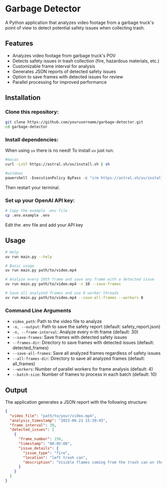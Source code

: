 # Garbage Detector

A Python application that analyzes video footage from a garbage truck's point of view to detect potential safety issues when collecting trash.

## Features

- Analyzes video footage from garbage truck's POV
- Detects safety issues in trash collection (fire, hazardous materials, etc.)
- Customizable frame interval for analysis
- Generates JSON reports of detected safety issues
- Option to save frames with detected issues for review
- Parallel processing for improved performance

## Installation

### Clone this repository:
```bash
git clone https://github.com/yourusername/garbage-detector.git
cd garbage-detector
```

### Install dependencies:

When using `uv` there is no need! To install `uv` just run:
```bash
#macos
curl -LsSf https://astral.sh/uv/install.sh | sh
```

```powershell
#windows
powershell -ExecutionPolicy ByPass -c "irm https://astral.sh/uv/install.ps1 | iex"
```

Then restart your terminal.

### Set up your OpenAI API key:
```bash
# Copy the example .env file
cp .env.example .env
```
Edit the .env file and add your API key


## Usage

```bash
# Help
uv run main.py --help

# Basic usage
uv run main.py path/to/video.mp4

# Analyze every 10th frame and save any frame with a detected issue
uv run main.py path/to/video.mp4 -n 10 --save-frames

# Save all analyzed frames and use 8 worker threads
uv run main.py path/to/video.mp4 --save-all-frames --workers 8
```

### Command Line Arguments

- `video_path`: Path to the video file to analyze
- `-o, --output`: Path to save the safety report (default: safety_report.json)
- `-n, --frame-interval`: Analyze every n-th frame (default: 30)
- `--save-frames`: Save frames with detected safety issues
- `--frames-dir`: Directory to save frames with detected issues (default: detected_frames)
- `--save-all-frames`: Save all analyzed frames regardless of safety issues
- `--all-frames-dir`: Directory to save all analyzed frames (default: all_frames)
- `--workers`: Number of parallel workers for frame analysis (default: 4)
- `--batch-size`: Number of frames to process in each batch (default: 10)

## Output

The application generates a JSON report with the following structure:

```json
{
  "video_file": "path/to/your/video.mp4",
  "analysis_timestamp": "2023-06-21 15:30:45",
  "frame_interval": 30,
  "detected_issues": [
    {
      "frame_number": 150,
      "timestamp": "00:05:00",
      "issue_details": {
        "issue_type": "fire",
        "location": "left trash can",
        "description": "Visible flames coming from the trash can on the left side of the frame"
      }
    }
  ]
}
```


